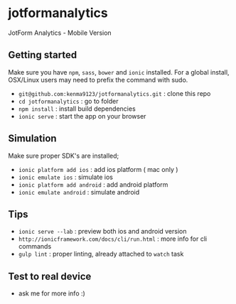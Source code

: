 # jotformanalytics
JotForm Analytics - Mobile Version

## Getting started
Make sure you have `npm`, `sass`, `bower` and `ionic` installed.
For a global install, OSX/Linux users may need to prefix the command with sudo.

- `git@github.com:kenma9123/jotformanalytics.git` : clone this repo
- `cd jotformanalytics` : go to folder
- `npm install` : install build dependencies
- `ionic serve` : start the app on your browser

## Simulation
Make sure proper SDK's are installed;

- `ionic platform add ios` : add ios platform ( mac only )
- `ionic emulate ios` : simulate ios
- `ionic platform add android` : add android platform
- `ionic emulate android` : simulate android

## Tips
- `ionic serve --lab` : preview both ios and android version
- `http://ionicframework.com/docs/cli/run.html` : more info for cli commands
- `gulp lint` : proper linting, already attached to `watch` task

## Test to real device
- ask me for more info :)
